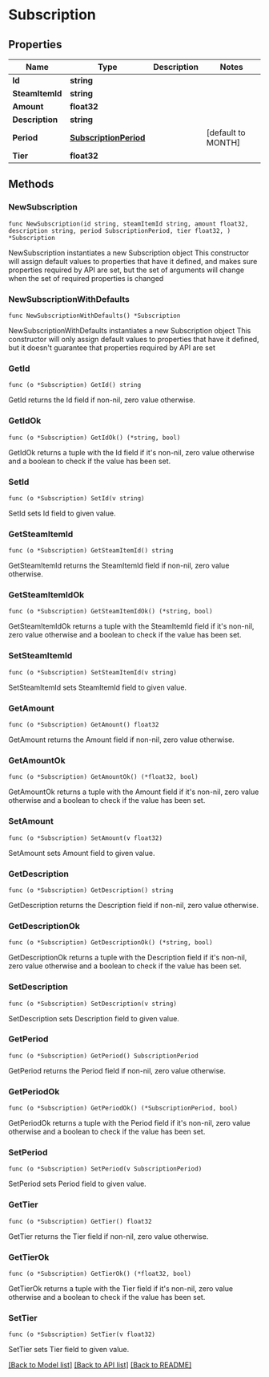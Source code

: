 # Subscription

## Properties

Name | Type | Description | Notes
------------ | ------------- | ------------- | -------------
**Id** | **string** |  | 
**SteamItemId** | **string** |  | 
**Amount** | **float32** |  | 
**Description** | **string** |  | 
**Period** | [**SubscriptionPeriod**](SubscriptionPeriod.md) |  | [default to MONTH]
**Tier** | **float32** |  | 

## Methods

### NewSubscription

`func NewSubscription(id string, steamItemId string, amount float32, description string, period SubscriptionPeriod, tier float32, ) *Subscription`

NewSubscription instantiates a new Subscription object
This constructor will assign default values to properties that have it defined,
and makes sure properties required by API are set, but the set of arguments
will change when the set of required properties is changed

### NewSubscriptionWithDefaults

`func NewSubscriptionWithDefaults() *Subscription`

NewSubscriptionWithDefaults instantiates a new Subscription object
This constructor will only assign default values to properties that have it defined,
but it doesn't guarantee that properties required by API are set

### GetId

`func (o *Subscription) GetId() string`

GetId returns the Id field if non-nil, zero value otherwise.

### GetIdOk

`func (o *Subscription) GetIdOk() (*string, bool)`

GetIdOk returns a tuple with the Id field if it's non-nil, zero value otherwise
and a boolean to check if the value has been set.

### SetId

`func (o *Subscription) SetId(v string)`

SetId sets Id field to given value.


### GetSteamItemId

`func (o *Subscription) GetSteamItemId() string`

GetSteamItemId returns the SteamItemId field if non-nil, zero value otherwise.

### GetSteamItemIdOk

`func (o *Subscription) GetSteamItemIdOk() (*string, bool)`

GetSteamItemIdOk returns a tuple with the SteamItemId field if it's non-nil, zero value otherwise
and a boolean to check if the value has been set.

### SetSteamItemId

`func (o *Subscription) SetSteamItemId(v string)`

SetSteamItemId sets SteamItemId field to given value.


### GetAmount

`func (o *Subscription) GetAmount() float32`

GetAmount returns the Amount field if non-nil, zero value otherwise.

### GetAmountOk

`func (o *Subscription) GetAmountOk() (*float32, bool)`

GetAmountOk returns a tuple with the Amount field if it's non-nil, zero value otherwise
and a boolean to check if the value has been set.

### SetAmount

`func (o *Subscription) SetAmount(v float32)`

SetAmount sets Amount field to given value.


### GetDescription

`func (o *Subscription) GetDescription() string`

GetDescription returns the Description field if non-nil, zero value otherwise.

### GetDescriptionOk

`func (o *Subscription) GetDescriptionOk() (*string, bool)`

GetDescriptionOk returns a tuple with the Description field if it's non-nil, zero value otherwise
and a boolean to check if the value has been set.

### SetDescription

`func (o *Subscription) SetDescription(v string)`

SetDescription sets Description field to given value.


### GetPeriod

`func (o *Subscription) GetPeriod() SubscriptionPeriod`

GetPeriod returns the Period field if non-nil, zero value otherwise.

### GetPeriodOk

`func (o *Subscription) GetPeriodOk() (*SubscriptionPeriod, bool)`

GetPeriodOk returns a tuple with the Period field if it's non-nil, zero value otherwise
and a boolean to check if the value has been set.

### SetPeriod

`func (o *Subscription) SetPeriod(v SubscriptionPeriod)`

SetPeriod sets Period field to given value.


### GetTier

`func (o *Subscription) GetTier() float32`

GetTier returns the Tier field if non-nil, zero value otherwise.

### GetTierOk

`func (o *Subscription) GetTierOk() (*float32, bool)`

GetTierOk returns a tuple with the Tier field if it's non-nil, zero value otherwise
and a boolean to check if the value has been set.

### SetTier

`func (o *Subscription) SetTier(v float32)`

SetTier sets Tier field to given value.



[[Back to Model list]](../README.md#documentation-for-models) [[Back to API list]](../README.md#documentation-for-api-endpoints) [[Back to README]](../README.md)


